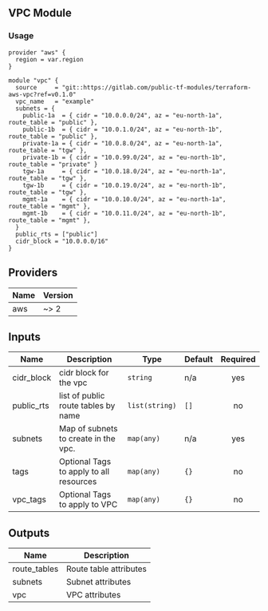 ## VPC Module

### Usage
```
provider "aws" {
  region = var.region
}

module "vpc" {
  source     = "git::https://gitlab.com/public-tf-modules/terraform-aws-vpc?ref=v0.1.0"
  vpc_name   = "example"
  subnets = {
    public-1a  = { cidr = "10.0.0.0/24", az = "eu-north-1a", route_table = "public" },
    public-1b  = { cidr = "10.0.1.0/24", az = "eu-north-1b", route_table = "public" },
    private-1a = { cidr = "10.0.8.0/24", az = "eu-north-1a", route_table = "tgw" },
    private-1b = { cidr = "10.0.99.0/24", az = "eu-north-1b", route_table = "private" }
    tgw-1a     = { cidr = "10.0.18.0/24", az = "eu-north-1a", route_table = "tgw" },
    tgw-1b     = { cidr = "10.0.19.0/24", az = "eu-north-1b", route_table = "tgw" },
    mgmt-1a    = { cidr = "10.0.10.0/24", az = "eu-north-1a", route_table = "mgmt" },
    mgmt-1b    = { cidr = "10.0.11.0/24", az = "eu-north-1b", route_table = "mgmt" },
  }
  public_rts = ["public"]
  cidr_block = "10.0.0.0/16"
}
```
## Providers

| Name | Version |
|------|---------|
| aws | ~> 2 |

## Inputs

| Name | Description | Type | Default | Required |
|------|-------------|------|---------|:-----:|
| cidr\_block | cidr block for the vpc | `string` | n/a | yes |
| public\_rts | list of public route tables by name | `list(string)` | `[]` | no |
| subnets | Map of subnets to create in the vpc. | `map(any)` | n/a | yes |
| tags | Optional Tags to apply to all resources | `map(any)` | `{}` | no |
| vpc\_tags | Optional Tags to apply to VPC | `map(any)` | `{}` | no |

## Outputs

| Name | Description |
|------|-------------|
| route\_tables | Route table attributes |
| subnets | Subnet attributes |
| vpc | VPC attributes |

